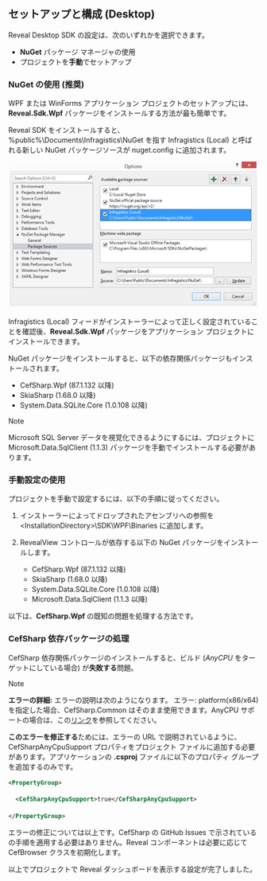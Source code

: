 ## セットアップと構成 (Desktop)

Reveal Desktop SDK の設定は、次のいずれかを選択できます。

  - **NuGet** パッケージ マネージャの使用
  - プロジェクトを**手動**でセットアップ

### NuGet の使用 (推奨)

WPF または WinForms アプリケーション プロジェクトのセットアップには、**Reveal.Sdk.Wpf** パッケージをインストールする方法が最も簡単です。

Reveal SDK をインストールすると、%public%\\Documents\\Infragistics\\NuGet を指す
Infragistics (Local) と呼ばれる新しい NuGet パッケージソースが nuget.config に追加されます。

<img src="images/addingNugetPackage_desktop.png" alt="addingNugetPackage\_desktop" class="responsive-img"/>

Infragistics (Local) フィードがインストーラーによって正しく設定されていることを確認後、**Reveal.Sdk.Wpf** パッケージをアプリケーション プロジェクトにインストールできます。

NuGet パッケージをインストールすると、以下の依存関係パッケージもインストールされます。

  - CefSharp.Wpf (87.1.132 以降)
  - SkiaSharp (1.68.0 以降)
  - System.Data.SQLite.Core (1.0.108 以降)

> [!NOTE]
> Microsoft SQL Server データを視覚化できるようにするには、プロジェクトに Microsoft.Data.SqlClient (1.1.3) パッケージを手動でインストールする必要があります。

### 手動設定の使用

プロジェクトを手動で設定するには、以下の手順に従ってください。

1.  インストーラーによってドロップされたアセンブリへの参照を \<InstallationDirectory\>\\SDK\\WPF\\Binaries に追加します。

2.  RevealView コントロールが依存する以下の NuGet パッケージをインストールします。
      - CefSharp.Wpf (87.1.132 以降)
      - SkiaSharp (1.68.0 以降)
      - System.Data.SQLite.Core (1.0.108 以降)
      - Microsoft.Data.SqlClient (1.1.3 以降)

以下は、**CefSharp.Wpf** の既知の問題を処理する方法です。

<a name='cefsharp-fix'></a>
### CefSharp 依存パッケージの処理

CefSharp 依存関係パッケージのインストールすると、ビルド (*AnyCPU* をターゲットにしている場合) が**失敗する**問題。

> [!NOTE]
> **エラーの詳細:** エラーの説明は次のようになります。
エラー: platform(x86/x64)を指定した場合、CefSharp.Common はそのまま使用できます。AnyCPU サポートの場合は、この[リンク](https://github.com/cefsharp/CefSharp/issues/1714)を参照してください。

**このエラーを修正する**ためには、エラーの URL で説明されているように、CefSharpAnyCpuSupport プロパティをプロジェクト ファイルに追加する必要があります。アプリケーションの **.csproj** ファイルに以下のプロパティ グループを追加するのみです。

``` xml
<PropertyGroup>

  <CefSharpAnyCpuSupport>true</CefSharpAnyCpuSupport>

</PropertyGroup>
```

エラーの修正については以上です。CefSharp の GitHub Issues で示されている の手順を適用する必要はありません。Reveal コンポーネントは必要に応じて CefBrowser クラスを初期化します。

以上でプロジェクトで Reveal ダッシュボードを表示する設定が完了しました。
